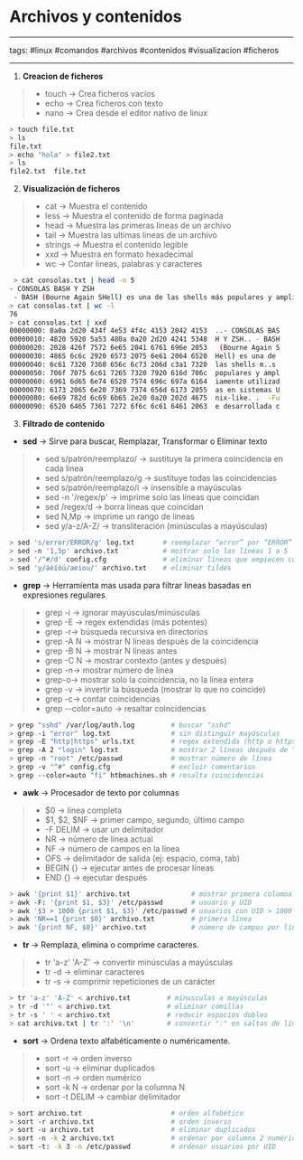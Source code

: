 # Archivos y contenidos
__________
tags: #linux #comandos #archivos #contenidos #visualizacion #ficheros
_____________________________

1. **Creacion de ficheros** 

>- touch → Crea ficheros vacíos
>- echo → Crea ficheros con texto
>- nano → Crea desde el editor nativo de linux

```bash
> touch file.txt
> ls
file.txt 
> echo "hola" > file2.txt
> ls
file2.txt  file.txt
```

2. **Visualización de ficheros**

>- cat → Muestra el contenido
>- less → Muestra el contenido de forma paginada
>- head → Muestra las primeras lineas de un archivo
>- tail → Muestra las ultimas lineas de un archivo
>- strings → Muestra el contenido legible
>- xxd → Muestra en formato hexadecimal
>- wc → Contar lineas, palabras y caracteres

```bash
 > cat consolas.txt | head -n 5
- CONSOLAS BASH Y ZSH
 - BASH (Bourne Again SHell) es una de las shells más populares y ampliamente utilizadas en sistemas Unix-like. 
> cat consolas.txt | wc -l 
76
> cat consolas.txt | xxd 
00000000: 0a0a 2d20 434f 4e53 4f4c 4153 2042 4153  ..- CONSOLAS BAS
00000010: 4820 5920 5a53 480a 0a20 2d20 4241 5348  H Y ZSH.. - BASH
00000020: 2028 426f 7572 6e65 2041 6761 696e 2053   (Bourne Again S
00000030: 4865 6c6c 2920 6573 2075 6e61 2064 6520  Hell) es una de 
00000040: 6c61 7320 7368 656c 6c73 206d c3a1 7320  las shells m..s 
00000050: 706f 7075 6c61 7265 7320 7920 616d 706c  populares y ampl
00000060: 6961 6d65 6e74 6520 7574 696c 697a 6164  iamente utilizad
00000070: 6173 2065 6e20 7369 7374 656d 6173 2055  as en sistemas U
00000080: 6e69 782d 6c69 6b65 2e20 0a20 202d 4675  nix-like. .  -Fu
00000090: 6520 6465 7361 7272 6f6c 6c61 6461 2063  e desarrollada c
```

3. **Filtrado de contenido** 

- **sed** → Sirve para buscar, Remplazar, Transformar o Eliminar texto

>- sed s/patrón/reemplazo/ → sustituye la primera coincidencia en cada línea
>- sed s/patrón/reemplazo/g → sustituye todas las coincidencias    
>- sed s/patrón/reemplazo/i → insensible a mayúsculas   
>- sed -n '/regex/p' → imprime solo las líneas que coincidan
>- sed /regex/d → borra líneas que coincidan
>- sed N,Mp → imprime un rango de líneas
>- sed y/a-z/A-Z/ → transliteración (minúsculas a mayúsculas)

```bash
> sed 's/error/ERROR/g' log.txt       # reemplazar “error” por “ERROR”
> sed -n '1,5p' archivo.txt           # mostrar solo las líneas 1 a 5
> sed '/^#/d' config.cfg              # eliminar líneas que empiecen con #
> sed 'y/áéíóú/aeiou/' archivo.txt    # eliminar tildes
```

- **grep** → Herramienta mas usada para filtrar lineas basadas en expresiones regulares 

 >- grep -i → ignorar mayúsculas/minúsculas
 >- grep -E → regex extendidas (más potentes)
 >- grep -r→ búsqueda recursiva en directorios
 >- grep -A N → mostrar N líneas después de la coincidencia
 >- grep -B N → mostrar N líneas antes
 >- grep -C N → mostrar contexto (antes y después)
 >- grep -n→ mostrar número de línea
 >- grep-o→ mostrar solo la coincidencia, no la línea entera
 >- grep -v → invertir la búsqueda (mostrar lo que no coincide)
 >- grep -c→ contar coincidencias
 >- grep --color=auto → resaltar coincidencias
 
 ```bash
> grep "sshd" /var/log/auth.log         # buscar "sshd"
> grep -i "error" log.txt               # sin distinguir mayúsculas
> grep -E "http|https" urls.txt         # regex extendida (http o https)
> grep -A 2 "login" log.txt             # mostrar 2 líneas después de "login"
> grep -n "root" /etc/passwd            # mostrar número de línea
> grep -v "^#" config.cfg               # excluir comentarios
> grep --color=auto "fi" htbmachines.sh # resalta coincidencias
 ```

- **awk** → Procesador de texto por columnas

>- $0 → línea completa
>- $1, $2, $NF → primer campo, segundo, último campo
>- -F DELIM → usar un delimitador
>- NR → número de línea actual
>- NF → número de campos en la línea
>- OFS → delimitador de salida (ej: espacio, coma, tab)
>- BEGIN {} → ejecutar antes de procesar líneas
>- END {} → ejecutar después

```bash
> awk '{print $1}' archivo.txt               # mostrar primera columna
> awk -F: '{print $1, $3}' /etc/passwd       # usuario y UID
> awk '$3 > 1000 {print $1, $3}' /etc/passwd # usuarios con UID > 1000
> awk 'NR==1 {print $0}' archivo.txt         # primera línea
> awk '{print NF, $0}' archivo.txt           # número de campos por línea
```

- **tr** → Remplaza, elimina o comprime caracteres.

>- tr 'a-z' 'A-Z' → convertir minúsculas a mayúsculas
>- tr -d → eliminar caracteres
>- tr -s → comprimir repeticiones de un carácter

```bash 
> tr 'a-z' 'A-Z' < archivo.txt         # minusculas a mayúsculas
> tr -d '"' < archivo.txt              # eliminar comillas
> tr -s ' ' < archivo.txt              # reducir espacios dobles
> cat archivo.txt | tr ':' '\n'        # convertir ":" en saltos de línea
```

-  **sort** → Ordena texto alfabéticamente o numéricamente.

>- sort -r → orden inverso
>- sort -u → eliminar duplicados
>- sort -n → orden numérico
>- sort -k N → ordenar por la columna N
>- sort -t DELIM → cambiar delimitador

```bash
> sort archivo.txt                      # orden alfabético
> sort -r archivo.txt                   # orden inverso
> sort -u archivo.txt                   # eliminar duplicados
> sort -n -k 2 archivo.txt              # ordenar por columna 2 numérica
> sort -t: -k 3 -n /etc/passwd          # ordenar usuarios por UID
```

